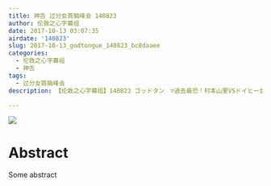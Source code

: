 ```yaml
---
title: 神舌 过分女首脑峰会 140823
author: 伦敦之心字幕组
date: 2017-10-13 03:07:35
airdate: '140823'
slug: 2017-10-13_godtongue_140823_bc8daaee
categories:
  - 伦敦之心字幕组
  - 神舌
tags:
  - 过分女首脑峰会
description: 【伦敦之心字幕组】140823 ゴッドタン　▽過去最恐！村本山里VSドイヒー女

---
```

![](/img/gakki.jpg)
# Abstract
Some abstract

